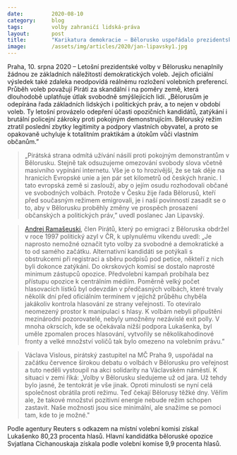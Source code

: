 ```yaml
---
date:         2020-08-10
category:     blog
tags:         volby zahraničí lidská-práva
layout:       post
title:        "Karikatura demokracie – Bělorusko uspořádalo prezidentské volby"
image:        /assets/img/articles/2020/jan-lipavsky1.jpg
---  
```


Praha, 10. srpna 2020 – Letošní prezidentské volby v Bělorusku nenaplnily žádnou ze základních náležitostí demokratických voleb. Jejich oficiální výsledek také zdaleka neodpovídá reálnému rozložení volebních preferencí. Průběh voleb považují Piráti za skandální i na poměry země, která dlouhodobě uplatňuje útlak svobodně smýšlejících lidí. „Bělorusům je odepírána řada základních lidských i politických práv, a to nejen v období voleb. Ty letošní provázelo odepření účasti opozičních kandidátů, zatýkání i brutální policejní zákroky proti pokojným demonstrujícím. Běloruský režim ztratil poslední zbytky legitimity a podpory vlastních obyvatel, a proto se opakovaně uchyluje k totalitním praktikám a útokům vůči vlastním občanům.”

> „Pirátská strana odmítá užívání násilí proti pokojným demonstrantům v Bělorusku. Stejně tak odsuzujeme omezování svobody slova včetně masivního vypínání internetu. Vše je o to hrozivější, že se tak děje na hranicích Evropské unie a jen pár set kilometrů od českých hranic. I tato evropská země si zaslouží, aby o jejím osudu rozhodovali občané ve svobodných volbách. Protože v Česku žije řada Bělorusů, kteří před současným režimem emigrovali, je i naší povinností zasadit se o to, aby v Bělorusku proběhly změny ve prospěch prosazení občanských a politických práv,” uvedl poslanec Jan Lipavský.

> [Andrej Ramašeuski](https://www.facebook.com/1036986463173677/posts/1472927499579569/?d=n), člen Pirátů, který po emigraci z Běloruska obdržel v roce 1997 politický azyl v ČR, k uplynulému víkendu uvedl: „Je naprosto nemožné označit tyto volby za svobodné a demokratické a to od samého začátku. Alternativní kandidáti se potýkali s obstrukcemi při registraci a sběru podpisů pod petice, někteří z nich byli dokonce zatýkáni. Do okrskových komisí se dostalo naprosté minimum zástupců opozice. Předvolební kampaň probíhala bez přístupu opozice k centrálním médiím. Poměrně velký počet hlasovacích lístků byl odevzdán v předčasných volbách, které trvaly několik dní před oficiálním termínem v jejichž průběhu chyběla jakákoliv kontrola hlasování ze strany veřejnosti. To otevíralo neomezený prostor k manipulaci s hlasy. K volbám nebyli připuštěni mezinárodní pozorovatelé, nebyly umožněny nezávislé exit polly. V mnoha okrscích, kde se očekávala nižší podpora Lukašenka, byl uměle zpomalen proces hlasování, vytvořily se několikahodinové fronty a velké množství voličů tak bylo omezeno na volebním právu.”

> Václava Vislous, pirátský zastupitel na MČ Praha 9, uspořádal na začátku července širokou debatu o volbách v Bělorusku pro veřejnost a tuto neděli vystoupil na akci solidarity na Václavském náměstí. K situaci v zemi říká: „Volby v Bělorusku sledujeme už od jara. Už tehdy bylo jasné, že tentokrát je vše jinak. Oproti minulosti se nyní celá společnost obrátila proti režimu. Teď čekají Bělorusy těžké dny. Věřím ale, že takové množství pozitivní energie nebude režim schopen zastavit. Naše možnosti jsou sice minimální, ale snažíme se pomoci tam, kde to je možné."

Podle agentury Reuters s odkazem na místní volební komisi získal Lukašenko 80,23 procenta hlasů. Hlavní kandidátka běloruské opozice Svjatlana Cichanouskaja získala podle volební komise 9,9 procenta hlasů. 

